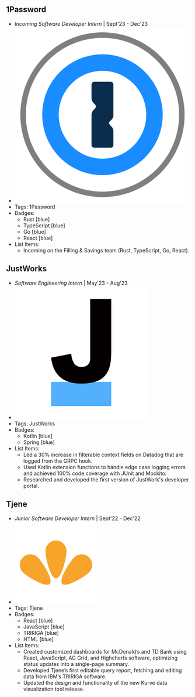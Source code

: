 ## 1Password
- *Incoming Software Developer Intern* | Sept'23 - Dec'23
- ![logo512](../assets/1pass.png)
- Tags: 1Password
- Badges:
  - Rust [blue]
  - TypeScript [blue]
  - Go [blue]
  - React [blue]
- List Items:
  - Incoming on the Filling & Savings team (Rust, TypeScript, Go, React).

## JustWorks
- *Software Engineering Intern* | May'23 - Aug'23
- ![logo512](../assets/jw.png)
- Tags: JustWorks
- Badges:
  - Kotlin [blue]
  - Spring [blue]
- List Items:
  - Led a 30% increase in filterable context fields on Datadog that are logged from the GRPC hook.
  - Used Kotlin extension functions to handle edge case logging errors and achieved 100% code coverage with JUnit and Mockito.
  - Researched and developed the first version of JustWork's developer portal.

## Tjene
- *Junior Software Developer Intern* | Sept'22 - Dec'22
- ![logo512](../assets/tjene.png)
- Tags: Tjene
- Badges:
  - React [blue]
  - JavaScript [blue]
  - TRIRIGA [blue]
  - HTML [blue]
- List Items:
  - Created customized dashboards for McDonald’s and TD Bank using React, JavaScript, AG Grid, and Highcharts software, optimizing status updates into a single-page summary.
  - Developed Tjene’s first editable query report, fetching and editing data from IBM’s TRIRIGA software.
  - Updated the design and functionality of the new Kurve data visualization tool release.